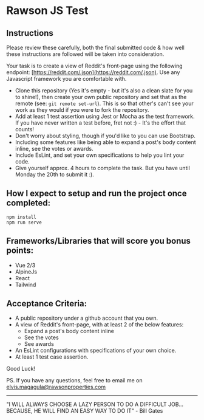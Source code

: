 # Rawson JS Test

## Instructions

Please review these carefully, both the final submitted code & how well these instructions are followed will be taken into consideration.

Your task is to create a view of Reddit's front-page using the following endpoint: [https://reddit.com/.json](https://reddit.com/.json).
Use any Javascript framework you are comfortable with.

* Clone this repository (Yes it's empty - but it's also a clean slate for you to shine!), then create your own public repository and set that as the remote (see: `git remote set-url`). This is so that other's can't see your work as they would if you were to fork the repository.
* Add at least 1 test assertion using Jest or Mocha as the test framework. If you have never written a test before, fret not :) - It's the effort that counts!
* Don't worry about styling, though if you'd like to you can use Bootstrap.
* Including some features like being able to expand a post's body content inline, see the votes or awards.
* Include EsLint, and set your own specifications to help you lint your code.
* Give yourself approx. 4 hours to complete the task. But you have until Monday the 20th to submit it :).

## How I expect to setup and run the project once completed:
```
npm install
npm run serve
```


## Frameworks/Libraries that will score you bonus points:

- Vue 2/3
- AlpineJs
- React
- Tailwind

## Acceptance Criteria:
- A public repository under a github account that you own.
- A view of Reddit's front-page, with at least 2 of the below features:
  - Expand a post's body content inline 
  - See the votes
  - See awards
- An EsLint configurations with specifications of your own choice.
- At least 1 test case assertion.

Good Luck!

PS. If you have any questions, feel free to email me on elvis.magagula@rawsonproperties.com

---

"I WILL ALWAYS CHOOSE A LAZY PERSON TO DO A DIFFICULT JOB… BECAUSE, HE WILL FIND AN EASY WAY TO DO IT" - Bill Gates
